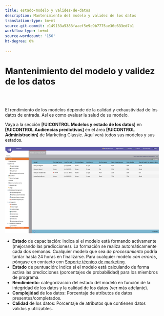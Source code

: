 ```yaml
---
title: estado-modelo y validez-de-datos
description: Mantenimiento del modelo y validez de los datos
translation-type: tm+mt
source-git-commit: e149133a5383faaef5e9c9b7775ae36e633ed7b1
workflow-type: tm+mt
source-wordcount: '156'
ht-degree: 0%

---
```



# Mantenimiento del modelo y validez de los datos

<br> 

El rendimiento de los modelos depende de la calidad y exhaustividad de los datos de entrada. Así es como evaluar la salud de su modelo.

Vaya a la sección **[!UICONTROL Modelos y estado de los datos]** en **[!UICONTROL Audiencias predictivas]** en el área **[!UICONTROL Administración]** de Marketing Classic. Aquí verá todos sus modelos y sus estados.

![Imagen uno](/help/sky/assets/predictive-audiences/model-health-and-data-validity/model-health-and-data-validity-1.png)

* **Estado** de capacitación: Indica si el modelo está formando activamente (mejorando las predicciones). La formación se realiza automáticamente cada dos semanas. Cualquier modelo que sea _de procesamiento_ podría tardar hasta 24 horas en finalizarse. Para cualquier modelo _con errores_, póngase en contacto con [Soporte técnico de marketing](https://nation.marketo.com/t5/Support/ct-p/Support).
* **Estado** de puntuación: Indica si el modelo está calculando de forma activa las predicciones (porcentajes de probabilidad) para los miembros de programa.
* **Rendimiento**: categorización del estado del modelo en función de la integridad de los datos y la calidad de los datos (ver más adelante).
* **Complejidad** de los datos: Porcentaje de atributos de datos presentes/completados.
* **Calidad** de los datos: Porcentaje de atributos que contienen datos válidos y utilizables.
